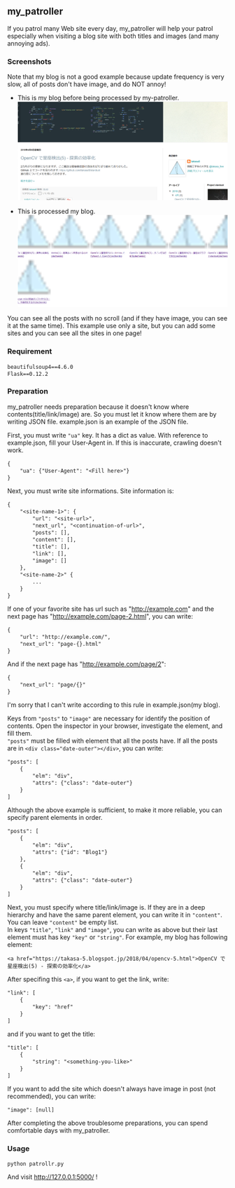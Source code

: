 ## my_patroller
If you patrol many Web site every day, my_patroller will help your patrol especially when visiting a blog site with both titles and images (and many annoying ads).

### Screenshots
Note that my blog is not a good example because update frequency is very slow, all of posts don't have image, and do NOT annoy!  
- This is my blog before being processed by my-patroller.  
![before](./before.png)
  

- This is processed my blog.  
![after](./after.png)

You can see all the posts with no scroll (and if they have image, you can see it at the same time).
This example use only a site, but you can add some sites and you can see all the sites in one page!

### Requirement
```
beautifulsoup4==4.6.0
Flask==0.12.2
```
### Preparation
my_patroller needs preparation because it doesn't know where contents(title/link/image) are. So you must let it know where them are by writing JSON file. example.json is an example of the JSON file.  
  
First, you must write ```"ua"``` key. It has a dict as value. With reference to example.json, fill your User-Agent in. If this is inaccurate, crawling doesn't work.
```
{
    "ua": {"User-Agent": "<Fill here>"}
}
```
Next, you must write site informations. Site information is:
```
{
    "<site-name-1>": {
        "url": "<site-url>",
        "next_url", "<continuation-of-url>",
        "posts": [],
        "content": [],
        "title": [],
        "link": [],
        "image": []
    },
    "<site-name-2>" {
        ...
    }
}
```
If one of your favorite site has url such as "http://example.com" and the next page has "http://example.com/page-2.html", you can write:  
```
{
    "url": "http://example.com/",
    "next_url": "page-{}.html"
}
```
And if the next page has "http://example.com/page/2":
```
{
    "next_url": "page/{}"
}
```
I'm sorry that I can't write according to this rule in example.json(my blog).  
  
Keys from ```"posts"``` to ```"image"``` are necessary for identify the position of contents. Open the inspector in your browser, investigate the element, and fill them.  
```"posts"``` must be filled with element that all the posts have. If all the posts are in ```<div class="date-outer"></div>```, you can write:
```
"posts": [
    {
        "elm": "div",
        "attrs": {"class": "date-outer"}
    }
]
```
Although the above example is sufficient, to make it more reliable, you can specify parent elements in order.
```
"posts": [
    {
        "elm": "div",
        "attrs": {"id": "Blog1"}
    },
    {
        "elm": "div",
        "attrs": {"class": "date-outer"}
    }
]
```
Next, you must specify where title/link/image is. If they are in a deep hierarchy and have the same parent element, you can write it in ```"content"```. You can leave ```"content"``` be empty list.  
In keys ```"title"```, ```"link"``` and ```"image"```, you can write as above but their last element must has key ```"key"``` or ```"string"```. For example, my blog has following element:
```
<a href="https://takasa-5.blogspot.jp/2018/04/opencv-5.html">OpenCV で星座検出(5) - 探索の効率化</a>
```
After specifing this ```<a>```, if you want to get the link, write:
```
"link": [
    {
        "key": "href"
    }
]
```
and if you want to get the title:
```
"title": [
    {
        "string": "<something-you-like>"
    }
]
```
If you want to add the site which doesn't always have image in post (not recommended), you can write:
```
"image": [null]
```
  

After completing the above troublesome preparations, you can spend comfortable days with my_patroller.

### Usage
```
python patrollr.py
```
And visit http://127.0.0.1:5000/ !